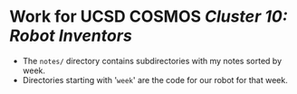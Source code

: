 # Work for UCSD COSMOS <i>Cluster 10: Robot Inventors</i>

- The `notes/` directory contains subdirectories with my notes sorted by week.
- Directories starting with '`week`' are the code for our robot for that week.
